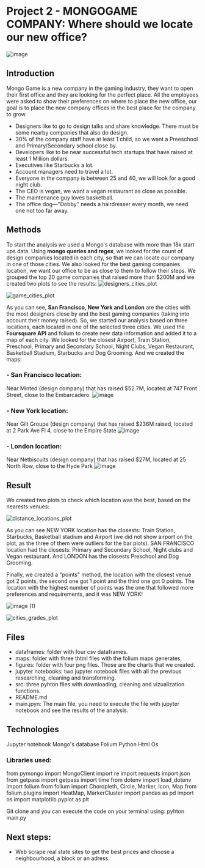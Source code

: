 # Project 2 - MONGOGAME COMPANY: Where should we locate our new office? 

![image](https://user-images.githubusercontent.com/127286755/236945195-71be2e84-1262-47f8-928b-66ad27c0d19d.png)

## Introduction

Mongo Game is a new company in the gaming industry, they want to open their first office and they are looking for the perfect place. 
All the employees were asked to show their preferences on where to place the new office, our goal is to place the new company offices in the best place for the company to grow.

- Designers like to go to design talks and share knowledge. There must be some nearby companies that also do design.
- 30% of the company staff have at least 1 child, so we want a Preeschool and Primary/Secondary school close by.
- Developers like to be near successful tech startups that have raised at least 1 Million dollars.
- Executives like Starbucks a lot.
- Account managers need to travel a lot.
- Everyone in the company is between 25 and 40, we will look for a good night club.
- The CEO is vegan, we want a vegan restaurant as close as possible.
- The maintenance guy loves basketball.
- The office dog—"Dobby" needs a hairdresser every month, we need one not too far away.

## Methods
To start the analysis we used a Mongo's database with more than 18k start ups data. Using **mongo queries and regex**, we looked for the count of design companies located in each city, so that we can locate our company in one of those cities. We also looked for the best gaming companies location, we want our office to be as close to them to follow their steps. We grouped the top 20 game companies that raised more than $200M and we created two plots to see the results:
![designers_cities_plot](https://user-images.githubusercontent.com/127286755/236945428-c8048b2d-432d-443b-bfb2-ac4c0de3ebec.png)

![game_cities_plot](https://user-images.githubusercontent.com/127286755/236945479-c5c7c2dd-6d59-452b-82c7-6714d2e9b2f2.png)

As you can see, **San Francisco, New York and London** are the cities with the most designers close by and the best gaming companies (taking into account their money raised). 
So, we started our analysis based on three locations, each located in one of the selected three cities. We used the **Foursquare API** and folium to create new data information and added it to a map of each city.
We looked for the closest Airport, Train Station, Preschool, Primary and Secondary School, Night Clubs, Vegan Restaurant, Basketball Stadium, Starbucks and Dog Grooming. And we created the maps:

### - San Francisco location: 
Near Minted (design company) that has raised $52.7M, located at 747 Front Street, close to the Embarcadero.
![image](https://user-images.githubusercontent.com/127286755/236947797-aaea6732-807d-43ab-96f9-03e076093ca4.png)

### - New York location: 
Near Gilt Groupe (design company) that has raised $236M raised, located at 2 Park Ave Fl 4, close to the Empire State
![image](https://user-images.githubusercontent.com/127286755/236948083-6c2b45b6-0025-4f72-99a2-518773d1ebc2.png)

### - London location:
Near Netbiscuits (design company) that has raised $27M, located at 25 North Row, close to the Hyde Park
![image](https://user-images.githubusercontent.com/127286755/236948043-d320c8b3-9e5b-4128-98fb-62552a7d60ad.png)

## Result

We created two plots to check which location was the best, based on the nearests venues:

![distance_locations_plot](https://user-images.githubusercontent.com/127286755/236948516-b88e9470-6186-473a-b889-1d3a44ba6acd.png)

As you can see NEW YORK location has the closests: Train Station, Starbucks, Basketball stadium and Airport (we did not show airport on the plot, as the three of them were outliers for the bar plots). SAN FRANCISCO location had the closests: Primary and Secondary School, Night clubs and Vegan restaurant. And LONDON has the closests Preschool and Dog Grooming.

Finally, we created a "points" method, the location with the closest venue got 2 points, the second one got 1 point and the third one got 0 points. The location with the highest number of points was the one that followed more preferences and requirements, and it was NEW YORK!

![image (1)](https://user-images.githubusercontent.com/127286755/236949364-684a9bb5-26a9-4bdc-b51f-c4eadfd7478f.png)

![cities_grades_plot](https://user-images.githubusercontent.com/127286755/236948546-979f39b9-6741-4aed-a15b-ecf8d395ad83.png)

## Files

- dataframes: folder with four csv dataframes.
- maps: folder with three thtml files with the folium maps generates.
- figures: folder with four png files. Those are the charts that we created.
- jupyter notebooks: two jupyter notebook files with all the previous researching, cleaning and transforming.
- src: three pyhton files with downloading, cleaning and vizualization functions.
- README.md
- main.jpyn: The main file, you need to execute the file with jupyter notebook and see the results of the analysis.

## Technologies

Jupyter notebook
Mongo's database
Folium
Python
Html
Os

### Libraries used:

from pymongo import MongoClient
import re
import requests
import json
from getpass import getpass
import time
from dotenv import load_dotenv
import folium
from folium import Choropleth, Circle, Marker, Icon, Map
from folium.plugins import HeatMap, MarkerCluster
import pandas as pd
import os
import matplotlib.pyplot as plt

Git clone and you can execute the code on your terminal using: pyhton main.py

## Next steps:

- Web scrape real state sites to get the best prices and choose a neighbourhood, a block or an adress.
